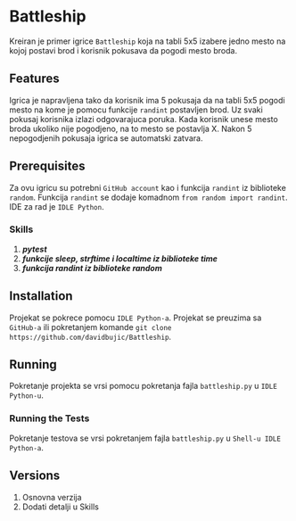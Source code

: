# Battleship

Kreiran je primer igrice `Battleship` koja na tabli 5x5 izabere jedno mesto na kojoj postavi brod i korisnik pokusava da pogodi mesto broda.

## Features
Igrica je napravljena tako da korisnik ima 5 pokusaja da na tabli 5x5 pogodi mesto na kome je pomocu funkcije `randint` postavljen brod. Uz svaki pokusaj korisnika izlazi odgovarajuca poruka. Kada korisnik unese mesto broda ukoliko nije pogodjeno, na to mesto se postavlja X. Nakon 5 nepogodjenih pokusaja igrica se automatski zatvara.

## Prerequisites
Za ovu igricu su potrebni `GitHub account` kao i funkcija `randint` iz biblioteke `random`. Funkcija `randint` se dodaje komadnom `from random import randint`. IDE za rad je `IDLE Python`.

### Skills
1. ***pytest***
2. ***funkcije sleep, strftime i localtime iz biblioteke time***
3. ***funkcija randint iz biblioteke random***

## Installation
Projekat se pokrece pomocu `IDLE Python-a`. Projekat se preuzima sa `GitHub-a` ili pokretanjem komande `git clone https://github.com/davidbujic/Battleship`.

## Running
Pokretanje projekta se vrsi pomocu pokretanja fajla `battleship.py` u `IDLE Python-u`.

### Running the Tests
Pokretanje testova se vrsi pokretanjem fajla `battleship.py` u `Shell-u IDLE Python-a`.

## Versions
1. Osnovna verzija
2. Dodati detalji u Skills
